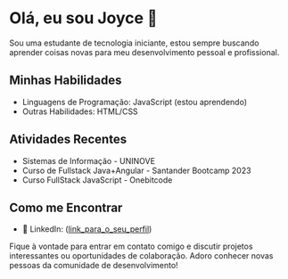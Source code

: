 # Olá, eu sou Joyce 👋
Sou uma estudante de tecnologia iniciante, estou sempre buscando aprender coisas novas para meu desenvolvimento pessoal e profissional.

## Minhas Habilidades

- Linguagens de Programação: JavaScript (estou aprendendo)
- Outras Habilidades: HTML/CSS

## Atividades Recentes

-  Sistemas de Informação - UNINOVE
- Curso de Fullstack Java+Angular - Santander Bootcamp 2023
- Curso FullStack JavaScript - Onebitcode

## Como me Encontrar

- 💼 LinkedIn: ([link_para_o_seu_perfil](https://www.linkedin.com/in/joyce-vicente-2303a315a/))



Fique à vontade para entrar em contato comigo e discutir projetos interessantes ou oportunidades de colaboração. Adoro conhecer novas pessoas da comunidade de desenvolvimento!

